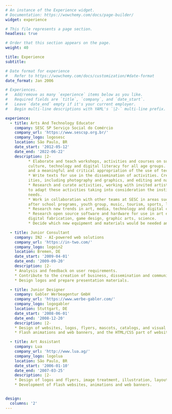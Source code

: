 ```yaml
---
# An instance of the Experience widget.
# Documentation: https://wowchemy.com/docs/page-builder/
widget: experience

# This file represents a page section.
headless: true

# Order that this section appears on the page.
weight: 40

title: Experience
subtitle:

# Date format for experience
#   Refer to https://wowchemy.com/docs/customization/#date-format
date_format: Jan 2006

# Experiences.
#   Add/remove as many `experience` items below as you like.
#   Required fields are `title`, `company`, and `date_start`.
#   Leave `date_end` empty if it's your current employer.
#   Begin multi-line descriptions with YAML's `|2-` multi-line prefix.

experience:
  - title: Arts And Technology Educator
    company: SESC SP Serviço Social do Comércio
    company_url: 'https://www.sescsp.org.br/'
    company_logo: logosesc
    location: São Paulo, BR
    date_start: '2012-05-12'
    date_end: '2022-06-22'
    description: |2-
          * Elaborate and teach workshops, activities and courses on subjects related to arts,
          culture, technology and digital literacy for all age groups. Promote social inclusion
          and a meaningful and critical appropriation of the use of technology.
          * Write texts for use in the dissemination of activities. Create materials for online activ-
          ities, including photography and graphics, and editing and narrating videos.
          * Research and curate activities, working with invited artists, teachers and specialists
          to adapt these activities taking into consideration the institution’s and the public’s
          needs.
          * Work in collaboration with other teams at SESC in areas such as social development,
          after school programs, youth group, music, tourism, sports, literature.
          * Research new trends in art, media, technology and digital culture.
          * Research open source software and hardware for use in art education, digital literacy,
          digital fabrication, game design, graphic arts, science.
          * Decide which new equipment and materials would be needed and acquired.

  - title: Junior Consultant
    company: IN2 - AI-powered web solutions
    company_url: 'https://in-two.com/'
    company_logo: logoin2
    location: Bremen, DE
    date_start: '2009-04-01'
    date_end: '2009-09-20'
    description: |2-
    * Analysis and feedback on user requirements.
    * Contribute to the creation of business, dissemination and communication plans.
    * Design logos and prepare presentation materials.

  - title: Junior Designer
    company: Gabler Werbeagentur GmbH
    company_url: 'https://www.werbe-gabler.com/'
    company_logo: logogabler
    location: Stuttgart, DE
    date_start: '2008-06-01'
    date_end: '2008-12-20'
    description: |2-
    * Design of websites, logos, flyers, mascots, catalogs, and visual identity.
    * Flash animations and web banners, and the HTML/CSS part of websites.

  - title: Art Assistant
    company: Lua
    company_url: 'http://www.lua.ag/'
    company_logo: logolua
    location: São Paulo, BR
    date_start: '2006-01-10'
    date_end: '2007-03-25'
    description: |2-
    * Design of logos and flyers, image treatment, illustration, layout.
    * Development of Flash websites, animations and web banners.


design:
  columns: '2'
---
```

